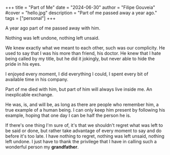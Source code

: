 +++
title = "Part of Me"
date = "2024-06-30"
author = "Filipe Gouveia"
#cover = "hello.jpg"
description = "Part of me passed away a year ago."
tags = ["personal"]
+++


A year ago part of me passed away with him.

Nothing was left undone, nothing left unsaid.

We knew exactly what we meant to each other, such was our complicity.
He used to say that I was his more than friend, his doctor.
He knew that I hate being called by my title, but he did it jokingly, but never able to hide the pride in his eyes.

I enjoyed every moment, I did everything I could, I spent every bit of available time in his company.

Part of me died with him, but part of him will always live inside me.
An inexplicable exchange.

He was, is, and will be, as long as there are people who remember him, a true example of a human being.
I can only keep him present by following his example, hoping that one day I can be half the person he is.

If there's one thing I'm sure of, it's that we shouldn't regret what was left to be said or done, but rather take advantage of every moment to say and do before it's too late.
I have nothing to regret, nothing was left unsaid, nothing left undone.
I just have to thank the privilege that I have in calling such a wonderful person my **grandfather**.